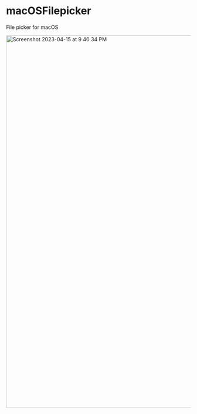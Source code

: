 # macOSFilepicker
File picker for macOS

<img width="1012" alt="Screenshot 2023-04-15 at 9 40 34 PM" src="https://user-images.githubusercontent.com/28828377/232267105-f7bcf967-11cf-48b6-8ed9-3ba346ac9780.png">
